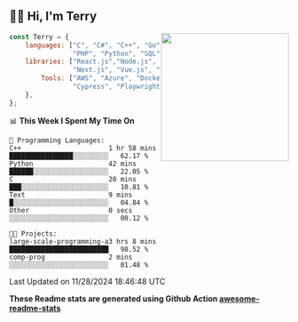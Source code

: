 <h2>👋🏻 Hi, I'm Terry</h2>

<img align='right' src="https://media.giphy.com/media/fkZukR450RQ1qnGaq9/giphy.gif" width="230">

```javascript
const Terry = {
    languages: ["C", "C#", "C++", "Go", "Java", "Javascript",
                "PHP", "Python", "SQL", "Typescript"],
    libraries: ["React.js","Node.js", ".Net", "Express.js",
                "Next.js", "Vue.js", "Astro.js", "CUDA"],
        Tools: ["AWS", "Azure", "Docker🐳", "Git", "Figma",
                "Cypress", "Playwright", "Postman", "Jira"],
    },
};
```
<!--START_SECTION:waka-->
📊 **This Week I Spent My Time On** 

```text
💬 Programming Languages: 
C++                      1 hr 58 mins        ████████████████░░░░░░░░░   62.17 % 
Python                   42 mins             ██████░░░░░░░░░░░░░░░░░░░   22.05 % 
C                        20 mins             ███░░░░░░░░░░░░░░░░░░░░░░   10.81 % 
Text                     9 mins              █░░░░░░░░░░░░░░░░░░░░░░░░   04.84 % 
Other                    0 secs              ░░░░░░░░░░░░░░░░░░░░░░░░░   00.12 % 

🐱‍💻 Projects: 
large-scale-programming-a3 hrs 8 mins        █████████████████████████   98.52 % 
comp-prog                2 mins              ░░░░░░░░░░░░░░░░░░░░░░░░░   01.48 % 
```


 Last Updated on 11/28/2024 18:46:48 UTC
<!--END_SECTION:waka-->

**These Readme stats are generated using Github Action [awesome-readme-stats](https://github.com/anmol098/waka-readme-stats)**
